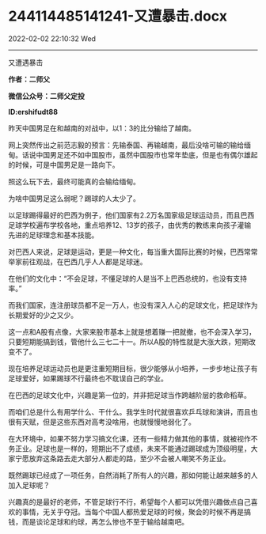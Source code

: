 # 244114485141241-又遭暴击.docx

2022-02-02 22:10:32 Wed

----

又遭遇暴击

__作者：二师父__

__微信公众号：二师父定投__

__ID:ershifudt88__

昨天中国男足在和越南的对战中，以1：3的比分输给了越南。

网上突然传出之前范志毅的预言：先输泰国、再输越南，最后没啥可输的输给缅甸。话说中国男足还不如中国股市，虽然中国股市也常年垫底，但是也有偶尔雄起的时候，可是中国男足是一路向下。

照这么玩下去，最终可能真的会输给缅甸。

为啥中国男足这么弱呢？踢球的人太少了。

以足球踢得最好的巴西为例子，他们国家有2\.2万名国家级足球运动员，而且巴西足球学校遍布学校各地，重点培养12、13岁的孩子，由优秀的教练来向孩子灌输先进的足球理念和基本技能。

对巴西人来说，足球是运动，更是一种文化，每当重大国际比赛的时候，巴西常常举家前往观战，在巴西几乎人人都是足球迷。

在他们的文化中：“不会足球，不懂足球的人是当不上巴西总统的，也没有支持率。”

而我们国家，连注册球员都不足一万人，也没有深入人心的足球文化，把足球作为长期爱好的少之又少。

这一点和A股有点像，大家来股市基本上就是想着赚一把就撤，也不会深入学习，只要短期能搞到钱，管他什么三七二十一。所以A股的特性就是大涨大跌，短期改变不了。

现在培养足球运动员也是更注重短期目标，很少能够从小培养，一步步地让孩子有足球爱好，如果踢球不行最终也不耽误自己的学业。

在巴西的足球文化中，兴趣是第一位的，并非把足球当作跨越阶层的救命稻草。

而咱们总是什么有用学什么、干什么。我学生时代就很喜欢乒乓球和演讲，而且也很有天赋，但是这些东西对高考没啥用，也就慢慢地弱化了。

在大环境中，如果不努力学习搞文化课，还有一些精力做其他的事情，就被视作不务正业。足球也是一样的，短期出不了成绩，未来不能通过踢球成为顶级明星，大家宁愿放弃这条路去走大部分人都走的路，至少不会被人嘲笑不务正业。

既然踢球已经成了一项任务，自然消耗了所有人的兴趣，那如何能让越来越多的人加入足球呢？

兴趣真的是最好的老师，不管足球行不行，希望每个人都可以凭借兴趣做点自己喜欢的事情，无关乎夺冠。当每个中国人都热爱足球的时候，聚会的时候不再是搞钱，而是谈论足球和约球，再怎么惨也不至于输给越南吧。

